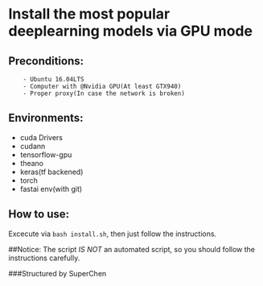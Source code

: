 # Install the most popular deeplearning models via GPU mode

## Preconditions:
        - Ubuntu 16.04LTS
        - Computer with @Nvidia GPU(At least GTX940)
        - Proper proxy(In case the network is broken)

## Environments:
- cuda Drivers
- cudann
- tensorflow-gpu
- theano
- keras(tf backened)
- torch
- fastai env(with git)

## How to use:
Excecute via ```bash install.sh```, then just follow the instructions.

##Notice:
The script *IS NOT* an automated script, so you should follow the instructions carefully.

###Structured by SuperChen
